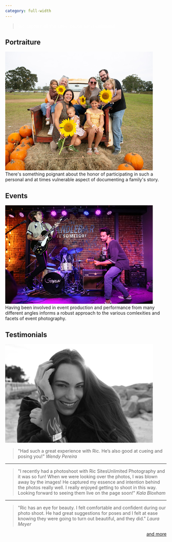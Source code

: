```yaml
---
category: full-width
---
```

<style>
  body {
    margin: auto 0;
  }
  main {
    margin: auto 0;
    max-width: unset;
  }
</style>

<div id=hero class="frontpage">
  <blockquote style="color:white">We capture all the sites 'cause art is unlimited.</blockquote>
</div>

<section>
  <div class="row">
    <div class="col">
      <div class="card light">
        <h2>Portraiture</h2>
        <img class=heading src="images/portfolio/family_portraits/KN1A1361_sm.jpg">
        <div class="body white">
        There's something poignant about the honor of participating in such a personal and at times vulnerable aspect of documenting a family's story.
        </div>
      </div>
    </div>
    <div class="col">
      <div class="card light">
        <h2>Events</h2>
        <img class=heading src="images/portfolio/events/starlinjumping_sm.jpg">
        <div class="body white">
        Having been involved in event production and performance from many different angles informs a robust approach to the various comlexities and facets of event photography.
        </div>
      </div>
    </div>
    <div class="col">
      <div class="card light">
        <h2>Testimonials</h2>
        <img class=heading src="images/portfolio/themed_shoots/KN1A6453_sm.jpg">
        <div class="body white">
          <blockquote>"Had such a great experience with Ric. He’s also good at cueing and posing you!"
            <cite>Wendy Pereira</cite>
          </blockquote>
          <hr>
          <blockquote>"I recently had a photoshoot with Ric SitesUnlimited Photography and it was so fun! When we were looking over the photos, I was blown away by the images! He captured my essence and intention behind the photos really well. I really enjoyed getting to shoot in this way. Looking forward to seeing them live on the page soon!"
            <cite>Kala Bloxham</cite>
          </blockquote>
          <hr>
          <blockquote>"Ric has an eye for beauty. I felt comfortable and confident during our photo shoot. He had great suggestions for poses and I felt at ease knowing they were going to turn out beautiful, and they did."
            <cite>Laura Meyer </cite>
          </blockquote>
          <a href="testimonials.html" style="text-align: right; display: block;">and more</a>
        </div>
      </div>
    </div>
  </div>
</section>
